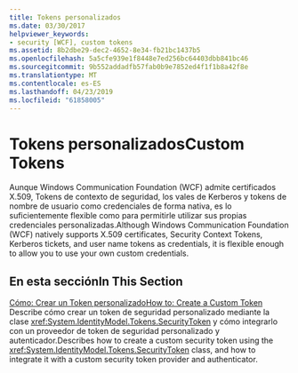```yaml
---
title: Tokens personalizados
ms.date: 03/30/2017
helpviewer_keywords:
- security [WCF], custom tokens
ms.assetid: 8b2dbe29-dec2-4652-8e34-fb21bc1437b5
ms.openlocfilehash: 5a5cfe939e1f8448e7ed256bc64403dbb841bc46
ms.sourcegitcommit: 9b552addadfb57fab0b9e7852ed4f1f1b8a42f8e
ms.translationtype: MT
ms.contentlocale: es-ES
ms.lasthandoff: 04/23/2019
ms.locfileid: "61858005"
---
```

# <a name="custom-tokens"></a><span data-ttu-id="dba2f-102">Tokens personalizados</span><span class="sxs-lookup"><span data-stu-id="dba2f-102">Custom Tokens</span></span>
<span data-ttu-id="dba2f-103">Aunque Windows Communication Foundation (WCF) admite certificados X.509, Tokens de contexto de seguridad, los vales de Kerberos y tokens de nombre de usuario como credenciales de forma nativa, es lo suficientemente flexible como para permitirle utilizar sus propias credenciales personalizadas.</span><span class="sxs-lookup"><span data-stu-id="dba2f-103">Although Windows Communication Foundation (WCF) natively supports X.509 certificates, Security Context Tokens, Kerberos tickets, and user name tokens as credentials, it is flexible enough to allow you to use your own custom credentials.</span></span>  
  
## <a name="in-this-section"></a><span data-ttu-id="dba2f-104">En esta sección</span><span class="sxs-lookup"><span data-stu-id="dba2f-104">In This Section</span></span>  
 [<span data-ttu-id="dba2f-105">Cómo: Crear un Token personalizado</span><span class="sxs-lookup"><span data-stu-id="dba2f-105">How to: Create a Custom Token</span></span>](../../../../docs/framework/wcf/extending/how-to-create-a-custom-token.md)  
 <span data-ttu-id="dba2f-106">Describe cómo crear un token de seguridad personalizado mediante la clase <xref:System.IdentityModel.Tokens.SecurityToken> y cómo integrarlo con un proveedor de token de seguridad personalizado y autenticador.</span><span class="sxs-lookup"><span data-stu-id="dba2f-106">Describes how to create a custom security token using the <xref:System.IdentityModel.Tokens.SecurityToken> class, and how to integrate it with a custom security token provider and authenticator.</span></span>
